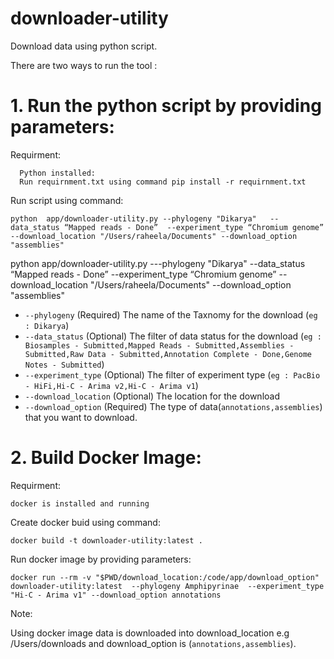 # downloader-utility

Download data using python script.

There are two ways to run the tool :

# 1. Run the python script by providing parameters:
   Requirment:
   
      Python installed:
      Run requirnment.txt using command pip install -r requirnment.txt
    
  Run script using command:
    
    python  app/downloader-utility.py --phylogeny "Dikarya"   --data_status “Mapped reads - Done”  --experiment_type “Chromium genome”  --download_location "/Users/raheela/Documents" --download_option "assemblies"


python  app/downloader-utility.py ---phylogeny "Dikarya"   --data_status “Mapped reads - Done”  --experiment_type “Chromium genome”  --download_location "/Users/raheela/Documents" --download_option "assemblies"

* `--phylogeny` (Required) The name of the Taxnomy for the download (`eg : Dikarya`)
* `--data_status` (Optional) The filter of data status for the download (`eg : Biosamples - Submitted,Mapped Reads - Submitted,Assemblies - Submitted,Raw Data - Submitted,Annotation Complete - Done,Genome Notes - Submitted`)
* `--experiment_type` (Optional) The filter of experiment type (`eg : PacBio - HiFi,Hi-C - Arima v2,Hi-C - Arima v1`)
* `--download_location` (Optional) The location for the download
* `--download_option` (Required) The type of data(`annotations,assemblies`) that you want to download.


# 2. Build Docker Image: 
 Requirment:
  
    docker is installed and running
  Create docker buid using command:
  
    docker build -t downloader-utility:latest .
    
  Run docker image by providing parameters:
  
    docker run --rm -v "$PWD/download_location:/code/app/download_option" downloader-utility:latest  --phylogeny Amphipyrinae  --experiment_type "Hi-C - Arima v1" --download_option annotations
Note: 

Using docker image data is downloaded into download_location e.g /Users/downloads and download_option is (`annotations,assemblies`).
